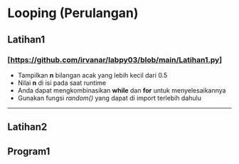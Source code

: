 # Looping (Perulangan)

## Latihan1
### [https://github.com/irvanar/labpy03/blob/main/Latihan1.py]
* Tampilkan **n** bilangan acak yang lebih kecil dari 0.5
* Nilai **n** di isi pada saat runtime
* Anda dapat mengkombinasikan **while** dan **for** untuk menyelesaikannya
* Gunakan fungsi *random()* yang dapat di import terlebih dahulu
-----------
## Latihan2
## Program1
